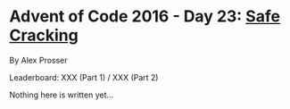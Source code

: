 # Advent of Code 2016 - Day 23: [Safe Cracking](https://adventofcode.com/2016/day/23)
By Alex Prosser

Leaderboard: XXX (Part 1) / XXX (Part 2)

Nothing here is written yet...